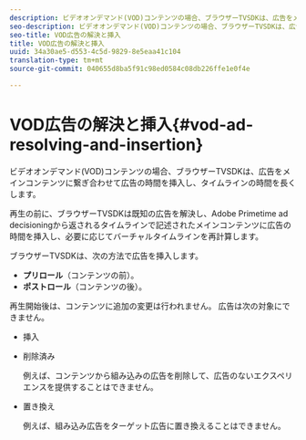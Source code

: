 ```yaml
---
description: ビデオオンデマンド(VOD)コンテンツの場合、ブラウザーTVSDKは、広告をメインコンテンツに繋ぎ合わせて広告の時間を挿入し、タイムラインの時間を長くします。
seo-description: ビデオオンデマンド(VOD)コンテンツの場合、ブラウザーTVSDKは、広告をメインコンテンツに繋ぎ合わせて広告の時間を挿入し、タイムラインの時間を長くします。
seo-title: VOD広告の解決と挿入
title: VOD広告の解決と挿入
uuid: 34a30ae5-d553-4c5d-9829-8e5eaa41c104
translation-type: tm+mt
source-git-commit: 040655d8ba5f91c98ed0584c08db226ffe1e0f4e

---
```



# VOD広告の解決と挿入{#vod-ad-resolving-and-insertion}

ビデオオンデマンド(VOD)コンテンツの場合、ブラウザーTVSDKは、広告をメインコンテンツに繋ぎ合わせて広告の時間を挿入し、タイムラインの時間を長くします。

再生の前に、ブラウザーTVSDKは既知の広告を解決し、Adobe Primetime ad decisioningから返されるタイムラインで記述されたメインコンテンツに広告の時間を挿入し、必要に応じてバーチャルタイムラインを再計算します。

ブラウザーTVSDKは、次の方法で広告を挿入します。

* **プリロール**（コンテンツの前）。
* **ポストロール**（コンテンツの後）。

再生開始後は、コンテンツに追加の変更は行われません。 広告は次の対象にできません。

* 挿入
* 削除済み

   例えば、コンテンツから組み込みの広告を削除して、広告のないエクスペリエンスを提供することはできません。
* 置き換え

   例えば、組み込み広告をターゲット広告に置き換えることはできません。

